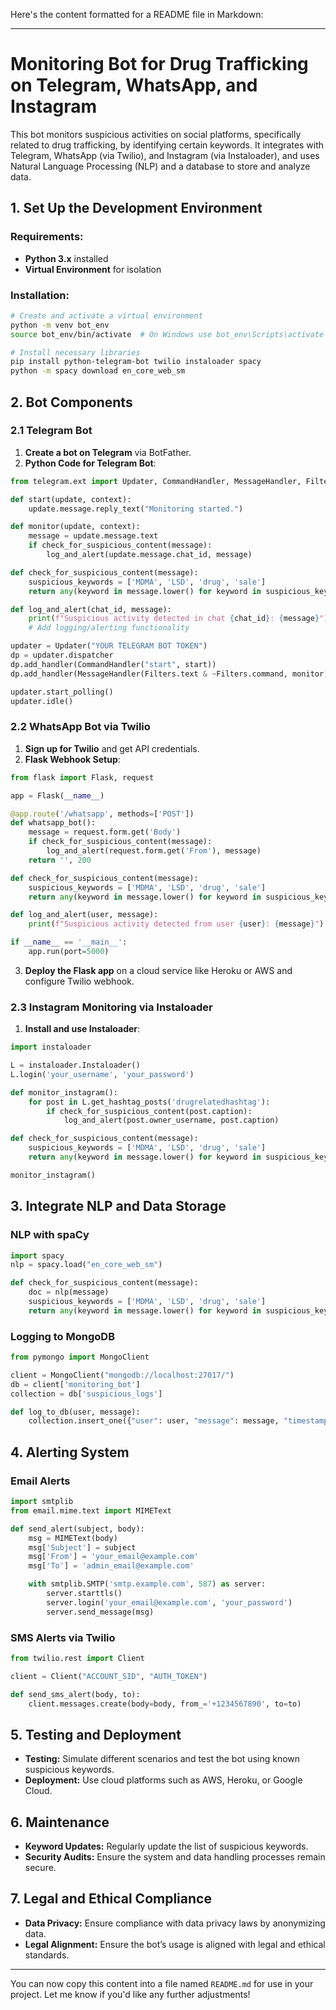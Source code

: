 Here's the content formatted for a README file in Markdown:

---

# Monitoring Bot for Drug Trafficking on Telegram, WhatsApp, and Instagram

This bot monitors suspicious activities on social platforms, specifically related to drug trafficking, by identifying certain keywords. It integrates with Telegram, WhatsApp (via Twilio), and Instagram (via Instaloader), and uses Natural Language Processing (NLP) and a database to store and analyze data.

## 1. Set Up the Development Environment

### Requirements:
- **Python 3.x** installed
- **Virtual Environment** for isolation

### Installation:

```bash
# Create and activate a virtual environment
python -m venv bot_env
source bot_env/bin/activate  # On Windows use bot_env\Scripts\activate

# Install necessary libraries
pip install python-telegram-bot twilio instaloader spacy
python -m spacy download en_core_web_sm
```

## 2. Bot Components

### 2.1 Telegram Bot

1. **Create a bot on Telegram** via BotFather.
2. **Python Code for Telegram Bot**:

```python
from telegram.ext import Updater, CommandHandler, MessageHandler, Filters

def start(update, context):
    update.message.reply_text("Monitoring started.")

def monitor(update, context):
    message = update.message.text
    if check_for_suspicious_content(message):
        log_and_alert(update.message.chat_id, message)

def check_for_suspicious_content(message):
    suspicious_keywords = ['MDMA', 'LSD', 'drug', 'sale']
    return any(keyword in message.lower() for keyword in suspicious_keywords)

def log_and_alert(chat_id, message):
    print(f"Suspicious activity detected in chat {chat_id}: {message}")
    # Add logging/alerting functionality

updater = Updater("YOUR TELEGRAM BOT TOKEN")
dp = updater.dispatcher
dp.add_handler(CommandHandler("start", start))
dp.add_handler(MessageHandler(Filters.text & ~Filters.command, monitor))

updater.start_polling()
updater.idle()
```

### 2.2 WhatsApp Bot via Twilio

1. **Sign up for Twilio** and get API credentials.
2. **Flask Webhook Setup**:

```python
from flask import Flask, request

app = Flask(__name__)

@app.route('/whatsapp', methods=['POST'])
def whatsapp_bot():
    message = request.form.get('Body')
    if check_for_suspicious_content(message):
        log_and_alert(request.form.get('From'), message)
    return '', 200

def check_for_suspicious_content(message):
    suspicious_keywords = ['MDMA', 'LSD', 'drug', 'sale']
    return any(keyword in message.lower() for keyword in suspicious_keywords)

def log_and_alert(user, message):
    print(f"Suspicious activity detected from user {user}: {message}")

if __name__ == '__main__':
    app.run(port=5000)
```

3. **Deploy the Flask app** on a cloud service like Heroku or AWS and configure Twilio webhook.

### 2.3 Instagram Monitoring via Instaloader

1. **Install and use Instaloader**:

```python
import instaloader

L = instaloader.Instaloader()
L.login('your_username', 'your_password')

def monitor_instagram():
    for post in L.get_hashtag_posts('drugrelatedhashtag'):
        if check_for_suspicious_content(post.caption):
            log_and_alert(post.owner_username, post.caption)

def check_for_suspicious_content(message):
    suspicious_keywords = ['MDMA', 'LSD', 'drug', 'sale']
    return any(keyword in message.lower() for keyword in suspicious_keywords)

monitor_instagram()
```

## 3. Integrate NLP and Data Storage

### NLP with spaCy

```python
import spacy
nlp = spacy.load("en_core_web_sm")

def check_for_suspicious_content(message):
    doc = nlp(message)
    suspicious_keywords = ['MDMA', 'LSD', 'drug', 'sale']
    return any(keyword in message.lower() for keyword in suspicious_keywords)
```

### Logging to MongoDB

```python
from pymongo import MongoClient

client = MongoClient("mongodb://localhost:27017/")
db = client['monitoring_bot']
collection = db['suspicious_logs']

def log_to_db(user, message):
    collection.insert_one({"user": user, "message": message, "timestamp": datetime.now()})
```

## 4. Alerting System

### Email Alerts

```python
import smtplib
from email.mime.text import MIMEText

def send_alert(subject, body):
    msg = MIMEText(body)
    msg['Subject'] = subject
    msg['From'] = 'your_email@example.com'
    msg['To'] = 'admin_email@example.com'

    with smtplib.SMTP('smtp.example.com', 587) as server:
        server.starttls()
        server.login('your_email@example.com', 'your_password')
        server.send_message(msg)
```

### SMS Alerts via Twilio

```python
from twilio.rest import Client

client = Client("ACCOUNT_SID", "AUTH_TOKEN")

def send_sms_alert(body, to):
    client.messages.create(body=body, from_='+1234567890', to=to)
```

## 5. Testing and Deployment

- **Testing:** Simulate different scenarios and test the bot using known suspicious keywords.
- **Deployment:** Use cloud platforms such as AWS, Heroku, or Google Cloud.

## 6. Maintenance

- **Keyword Updates:** Regularly update the list of suspicious keywords.
- **Security Audits:** Ensure the system and data handling processes remain secure.

## 7. Legal and Ethical Compliance

- **Data Privacy:** Ensure compliance with data privacy laws by anonymizing data.
- **Legal Alignment:** Ensure the bot’s usage is aligned with legal and ethical standards.

---

You can now copy this content into a file named `README.md` for use in your project. Let me know if you'd like any further adjustments!
